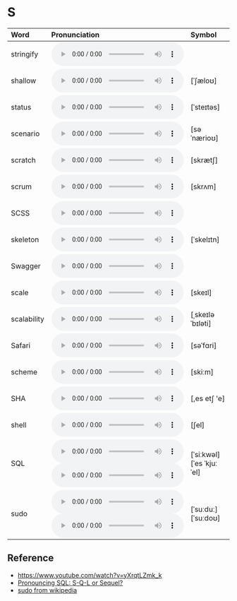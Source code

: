 
# S

| Word  | Pronunciation | Symbol |
| :-- | :-- | :-- |
| stringify | <audio :src="$withBase('/audio/stringify.mp3')" controls="controls" controlslist="nodownload"></audio> |  |
| shallow | <audio :src="$withBase('/audio/shallow.mp3')" controls="controls" controlslist="nodownload"></audio> | [ˈʃæloʊ] |
| status | <audio :src="$withBase('/audio/status.mp3')" controls="controls" controlslist="nodownload"></audio> | [ˈsteɪtəs] |
| scenario | <audio :src="$withBase('/audio/scenario.mp3')" controls="controls" controlslist="nodownload"></audio> | [səˈnærioʊ] |
| scratch | <audio :src="$withBase('/audio/scratch.mp3')" controls="controls" controlslist="nodownload"></audio> | [skrætʃ] |
| scrum | <audio :src="$withBase('/audio/scrum.mp3')" controls="controls" controlslist="nodownload"></audio> | [skrʌm] |
| SCSS | <audio :src="$withBase('/audio/SCSS.mp3')" controls="controls" controlslist="nodownload"></audio> |  |
| skeleton | <audio :src="$withBase('/audio/skeleton.mp3')" controls="controls" controlslist="nodownload"></audio> | [ˈskelɪtn] |
| Swagger | <audio :src="$withBase('/audio/Swagger.mp3')" controls="controls" controlslist="nodownload"></audio> |  |
| scale | <audio :src="$withBase('/audio/scale.mp3')" controls="controls" controlslist="nodownload"></audio> | [skeɪl] |
| scalability | <audio :src="$withBase('/audio/scalability.mp3')" controls="controls" controlslist="nodownload"></audio> | [ˌskeɪləˈbɪləti] |
| Safari | <audio :src="$withBase('/audio/Safari.mp3')" controls="controls" controlslist="nodownload"></audio> | [səˈfɑri] |
| scheme | <audio :src="$withBase('/audio/scheme.mp3')" controls="controls" controlslist="nodownload"></audio> | [skiːm] |
| SHA | <audio :src="$withBase('/audio/SHA.mp3')" controls="controls" controlslist="nodownload"></audio> | [,es etʃ 'e] |
| shell | <audio :src="$withBase('/audio/shell.mp3')" controls="controls" controlslist="nodownload"></audio> | [ʃel] |
| SQL | <audio :src="$withBase('/audio/SQL-0.mp3')" controls="controls" controlslist="nodownload"></audio><br/><audio :src="$withBase('/audio/SQL-1.mp3')" controls="controls" controlslist="nodownload"></audio> | [ˈsiːkwəl]<br/>[ˈes ˈkjuː ˈel] |
| sudo | <audio :src="$withBase('/audio/sudo-0.mp3')" controls="controls" controlslist="nodownload"></audio><br/><audio :src="$withBase('/audio/sudo-1.mp3')" controls="controls" controlslist="nodownload"></audio> | [ˈsuːduː]<br/>[ˈsuːdoʊ] |

## Reference

- https://www.youtube.com/watch?v=yXrqtLZmk_k
- [Pronouncing SQL: S-Q-L or Sequel?](http://patorjk.com/blog/2012/01/26/pronouncing-sql-s-q-l-or-sequel/)
- [sudo from wikipedia](https://en.wikipedia.org/wiki/Sudo)
